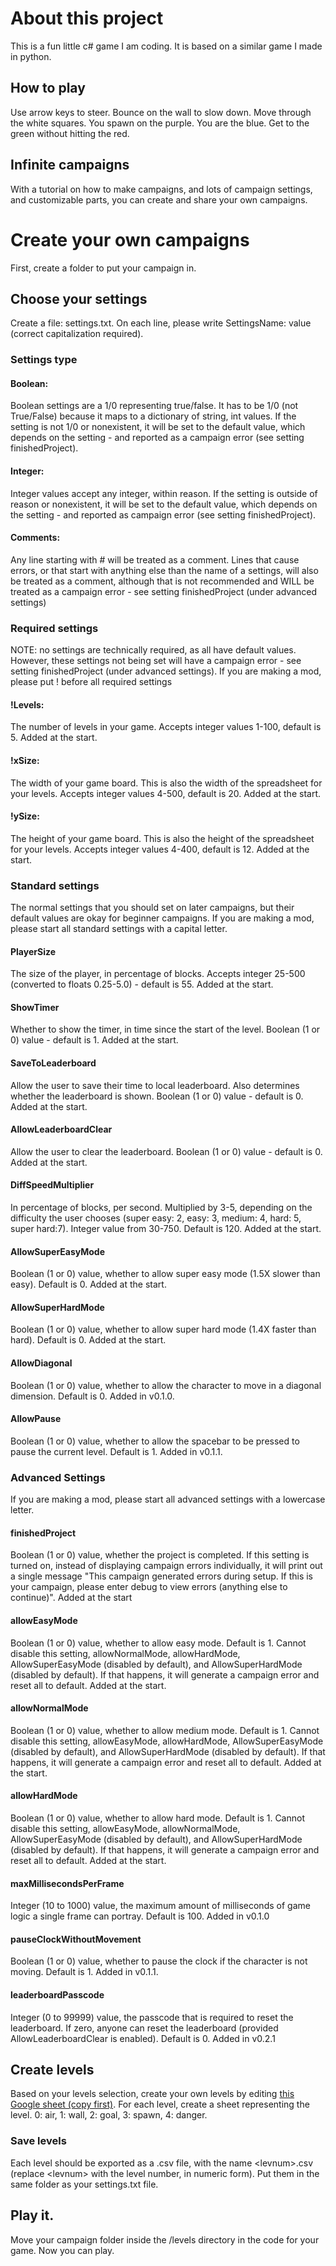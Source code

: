 # About this project
This is a fun little c# game I am coding. It is based on a similar game I made in python.
## How to play
Use arrow keys to steer. Bounce on the wall to slow down. Move through the white squares. You spawn on the purple. You are the blue. Get to the green without hitting the red.
## Infinite campaigns
With a tutorial on how to make campaigns, and lots of campaign settings, and customizable parts, you can create and share your own campaigns.
# Create your own campaigns
First, create a folder to put your campaign in.
## Choose your settings
Create a file: settings.txt. On each line, please write SettingsName: value (correct capitalization required).
### Settings type
#### Boolean:
Boolean settings are a 1/0 representing true/false. It has to be 1/0 (not True/False) because it maps to a dictionary of string, int values. If the setting is not 1/0 or nonexistent, it will be set to the default value, which depends on the setting - and reported as a campaign error (see setting finishedProject).
#### Integer:
Integer values accept any integer, within reason. If the setting is outside of reason or nonexistent, it will be set to the default value, which depends on the setting - and reported as campaign error (see setting finishedProject).
#### Comments:
Any line starting with # will be treated as a comment. Lines that cause errors, or that start with anything else than the name of a settings, will also be treated as a comment, although that is not recommended and WILL be treated as a campaign error - see setting finishedProject (under advanced settings)
### Required settings
NOTE: no settings are technically required, as all have default values. However, these settings not being set will have a campaign error - see setting finishedProject (under advanced settings). If you are making a mod, please put ! before all required settings
#### !Levels:
The number of levels in your game. Accepts integer values 1-100, default is 5. Added at the start.
#### !xSize:
The width of your game board. This is also the width of the spreadsheet for your levels. Accepts integer values 4-500, default is 20. Added at the start.
#### !ySize:
The height of your game board. This is also the height of the spreadsheet for your levels. Accepts integer values 4-400, default is 12. Added at the start.
### Standard settings
The normal settings that you should set on later campaigns, but their default values are okay for beginner campaigns. If you are making a mod, please start all standard settings with a capital letter.
#### PlayerSize
The size of the player, in percentage of blocks. Accepts integer 25-500 (converted to floats 0.25-5.0) - default is 55. Added at the start.
#### ShowTimer
Whether to show the timer, in time since the start of the level. Boolean (1 or 0) value - default is 1. Added at the start.
#### SaveToLeaderboard
Allow the user to save their time to local leaderboard. Also determines whether the leaderboard is shown. Boolean (1 or 0) value - default is 0. Added at the start.
#### AllowLeaderboardClear
Allow the user to clear the leaderboard. Boolean (1 or 0) value - default is 0. Added at the start.
#### DiffSpeedMultiplier
In percentage of blocks, per second. Multiplied by 3-5, depending on the difficulty the user chooses (super easy: 2, easy: 3, medium: 4, hard: 5, super hard:7). Integer value from 30-750. Default is 120. Added at the start.
#### AllowSuperEasyMode
Boolean (1 or 0) value, whether to allow super easy mode (1.5X slower than easy). Default is 0. Added at the start.
#### AllowSuperHardMode
Boolean (1 or 0) value, whether to allow super hard mode (1.4X faster than hard). Default is 0. Added at the start.
#### AllowDiagonal
Boolean (1 or 0) value, whether to allow the character to move in a diagonal dimension. Default is 0. Added in v0.1.0.
#### AllowPause
Boolean (1 or 0) value, whether to allow the spacebar to be pressed to pause the current level. Default is 1. Added in v0.1.1.
### Advanced Settings
If you are making a mod, please start all advanced settings with a lowercase letter.
#### finishedProject
Boolean (1 or 0) value, whether the project is completed. If this setting is turned on, instead of displaying campaign errors individually, it will print out a single message "This campaign generated errors during setup. If this is your campaign, please enter debug to view errors (anything else to continue)". Added at the start
#### allowEasyMode
Boolean (1 or 0) value, whether to allow easy mode. Default is 1. Cannot disable this setting, allowNormalMode, allowHardMode, AllowSuperEasyMode (disabled by default), and AllowSuperHardMode (disabled by default). If that happens, it will generate a campaign error and reset all to default. Added at the start.
#### allowNormalMode
Boolean (1 or 0) value, whether to allow medium mode. Default is 1. Cannot disable this setting, allowEasyMode, allowHardMode, AllowSuperEasyMode (disabled by default), and AllowSuperHardMode (disabled by default). If that happens, it will generate a campaign error and reset all to default. Added at the start.
#### allowHardMode
Boolean (1 or 0) value, whether to allow hard mode. Default is 1. Cannot disable this setting, allowEasyMode, allowNormalMode, AllowSuperEasyMode (disabled by default), and AllowSuperHardMode (disabled by default). If that happens, it will generate a campaign error and reset all to default. Added at the start.
#### maxMillisecondsPerFrame
Integer (10 to 1000) value, the maximum amount of milliseconds of game logic a single frame can portray. Default is 100. Added in v0.1.0
#### pauseClockWithoutMovement
Boolean (1 or 0) value, whether to pause the clock if the character is not moving. Default is 1. Added in v0.1.1.
#### leaderboardPasscode
Integer (0 to 99999) value, the passcode that is required to reset the leaderboard. If zero, anyone can reset the leaderboard (provided AllowLeaderboardClear is enabled). Default is 0. Added in v0.2.1
## Create levels
Based on your levels selection, create your own levels by editing [this Google sheet (copy first)](https://docs.google.com/spreadsheets/d/1ADEhYx1G8l7nCSyNVLIeS9238DIAQXR2qniKK_8TMD4/copy?usp=sharing). For each level, create a sheet representing the level. 0: air, 1: wall, 2: goal, 3: spawn, 4: danger. 
### Save levels
Each level should be exported as a .csv file, with the name \<levnum>.csv (replace \<levnum> with the level number, in numeric form). Put them in the same folder as your settings.txt file.
## Play it.
Move your campaign folder inside the /levels directory in the code for your game. Now you can play.
